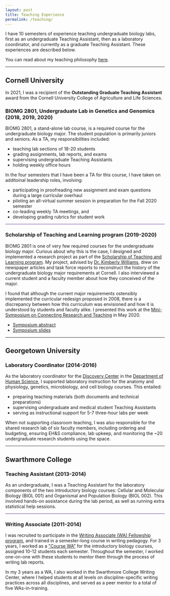 ```yaml
---
layout: post
title: Teaching Experience
permalink: /teaching/
---
```


I have 10 semesters of experience teaching undergraduate biology labs, first as an undergraduate Teaching Assistant, then as a laboratory
coordinator, and currently as a graduate Teaching Assistant. These experiences are described below.

<p> You can read about my teaching philosophy 
<a href="/files/Teaching_Philosophy.pdf" target="_blank" rel="noopener noreferrer">here</a>.

<hr>

<h2> Cornell University </h2>

<p> In 2021, I was a recipient of the <b>Outstanding Graduate Teaching Assistant</b> award from the Cornell University College of Agriculture and Life Sciences.

<h3> BIOMG 2801, Undergraduate Lab in Genetics and Genomics (2018, 2019, 2020)</h3>

<p> BIOMG 2801, a stand-alone lab course, is a required course for the undergraduate biology major. The student population is primarily 
  juniors and seniors. As a TA, my responsibilities included:
  
  <ul>
    <li> teaching lab sections of 18-20 students </li>
    <li> grading assignments, lab reports, and exams </li>
    <li> supervising undergraduate Teaching Assistants </li>
    <li> holding weekly office hours </li>
  </ul>
  
<p> In the four semesters that I have been a TA for this course, I have taken on additoinal leadership roles, involving:
  
  <ul>
    <li> participating in proofreading new assignment and exam questions during a large curricular overhaul</li>
    <li> piloting an all-virtual summer session in preparation for the Fall 2020 semester</li>
    <li> co-leading weekly TA meetings, and</li>
    <li> developing grading rubrics for student work</li>
  </ul>
  
<hr style="height:1px; border:none; color:#4A1486; background-color:#4A1486;">

<h3> Scholarship of Teaching and Learning program (2019-2020)</h3>
  
<p> BIOMG 2801 is one of very few required courses for the undergraduate biology major. Curious about why this is the case, I designed and 
  implemented a research project as part of the <a href="https://futurefaculty.cornell.edu/programs/local-programs/scholarship-of-teaching-
  and-learning-program/" target="_blank" rel="noopener noreferrer">Scholarship of Teaching and Learning program</a>. My project, advised
  by <a href="https://www.educationalsolutionscny.com/dr-kimberly-williams.html" target="_blank" rel="noopener noreferrer">Dr. Kimberly 
  Williams</a>, drew on newspaper articles and task force reports to reconstruct the history of the undergraduate biology major
  requirements at Cornell. I also interviewed a current student and a faculty member about how they conceived of the major.

<p> I found that although the current major requirements ostensibly implemented the curricular redesign proposed in 2008, there is a
  discrepancy between how this curriculum was envisioned and how it is understood by students and faculty alike. I
  presented this work at the <a href="https://futurefaculty.cornell.edu/community/participants/sotl-practitioners/" target="_blank"
                                rel="noopener noreferrer">Mini-Symposium on Connecting Research and Teaching</a> in May 2020.
  
  <ul>
    <li><a href="/files/SoTL_abstract.pdf" target="_blank" rel="noopener noreferrer"> Symposium abstract</a></li>
    <li><a href="/files/SoTL_Symposium_2020.pdf" target="_blank" rel="noopener noreferrer"> Symposium slides</a></li>
  </ul>
 
 <hr>

<h2> Georgetown University </h2>
<h3> Laboratory Coordinator (2014-2016) </h3>
  
<p> As the laboratory coordinator for the <a href="https://nhs.georgetown.edu/research-learning-community/discovery-center/" 
                                             target="_blank" rel="noopener noreferrer">Discovery Center</a> in the
  <a href="https://nhs.georgetown.edu/about/human-science-department/" 
                                             target="_blank" rel="noopener noreferrer">Department of Human Science</a>,
  I supported laboratory instruction for the anatomy and physiology, genetics, microbiology, and cell biology courses. This entailed:
  
  <ul>
    <li> preparing teaching materials (both documents and technical preparations)</li>
    <li> supervising undergraduate and medical student Teaching Assistants</li>
    <li> serving as instructional support for 5-7 three-hour labs per week</li>
  </ul>
  
  When not supporting classroom teaching, I was also responsible for the shared research lab of six faculty members, including
  ordering and budgeting, ensuring EH&S compliance, lab upkeep, and monitoring the ~20 undergraduate research students using the space.

<hr>

<h2> Swarthmore College </h2>

<h3> Teaching Assistant (2013-2014) </h3>
<p> As an undergraduate, I was a Teaching Assistant for the laboratory components of the two introductory biology courses: Cellular and Molecular Biology (BIOL 001) and Organismal and Population Biology (BIOL 002). This involved hands-on assistance during the lab period, as 
  well as running extra statistical help sessions.
  
<hr style="height:1px; border:none; color:#4A1486; background-color:#4A1486;">

<h3> Writing Associate (2011-2014) </h3>
<p> I was recruited to participate in the <a href="https://www.swarthmore.edu/writing/writing-associate-fellows" 
                          target="_blank" rel="noopener noreferrer">Writing Associate (WA) Fellowship program</a>, 
  and trained in a semester-long course in writing pedagogy. For 3 years, I worked as a
  <a href="https://www.swarthmore.edu/writing/course-wa-program" target="_blank" rel="noopener noreferrer">"Course WA"</a> for the 
  introductory biology courses, assigned 10-12 students each semester. Throughout the semester, I worked one-on-one with these students 
  to mentor them through the process of writing lab reports.
  
 <p> In my 3 years as a WA, I also worked in the Swarthmore College Writing Center, where I helped students at all levels on 
   discipline-specific writing practices across all disciplines, and served as a peer mentor to a total of five WAs-in-training.
